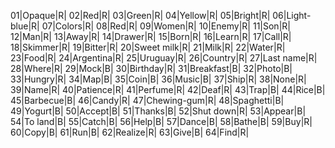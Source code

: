 01|Opaque|R|
02|Red|R|
03|Green|R|
04|Yellow|R|
05|Bright|R|
06|Light-blue|R|
07|Colors|R|
08|Red|R|
09|Women|R|
10|Enemy|R|
11|Son|R|
12|Man|R|
13|Away|R|
14|Drawer|R|
15|Born|R|
16|Learn|R|
17|Call|R|
18|Skimmer|R|
19|Bitter|R|
20|Sweet milk|R|
21|Milk|R|
22|Water|R|
23|Food|R|
24|Argentina|R|
25|Uruguay|R|
26|Country|R|
27|Last name|R|
28|Where|R|
29|Mock|B|
30|Birthday|R|
31|Breakfast|B|
32|Photo|B|
33|Hungry|R|
34|Map|B|
35|Coin|B|
36|Music|B|
37|Ship|R|
38|None|R|
39|Name|R|
40|Patience|R|
41|Perfume|R|
42|Deaf|R|
43|Trap|B|
44|Rice|B|
45|Barbecue|B|
46|Candy|R|
47|Chewing-gum|R|
48|Spaghetti|B|
49|Yogurt|B|
50|Accept|B|
51|Thanks|B|
52|Shut down|R|
53|Appear|B|
54|To land|B|
55|Catch|B|
56|Help|B|
57|Dance|B|
58|Bathe|B|
59|Buy|R|
60|Copy|B|
61|Run|B|
62|Realize|R|
63|Give|B|
64|Find|R|
